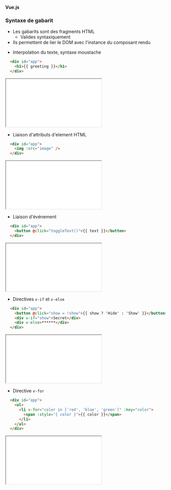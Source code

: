 #### Vue.js
### Syntaxe de gabarit

<div class="r-stack">

<div class="fragment fade-out" data-fragment-index="1">

* Les gabarits sont des fragments HTML
  * Valides syntaxiquement
* Ils permettent de lier le DOM avec l'instance du composant rendu

</div>

<div class="fragment fade-in-then-out" data-fragment-index="1">

* Interpolation du texte, syntaxe moustache

```html
  <div id="app">
    <h1>{{ greeting }}</h1>
  </div>
```

<div>
    <iframe style="min-height: 25px; min-width: 100px" src="code/vue-moustache/index.html"></iframe>
</div>


</div>

<div class="fragment fade-in-then-out">

* Liaison d'attributs d'element HTML 

```html
  <div id="app">
    <img :src="image" />
  </div>
```

<div>
    <iframe style="min-height: 25px; min-width: 100px" src="code/vue-attribute-binding/index.html"></iframe>
</div>


</div>

<div class="fragment fade-in-then-out">

* Liaison d'événement

```html
  <div id="app">
    <button @click="toggleText()">{{ text }}</button>
  </div>
```

<div>
    <iframe style="min-height: 25px; min-width: 100px" src="code/vue-event-binding/index.html"></iframe>
</div>


</div>

<div class="fragment fade-in-then-out">

* Directives `v-if` et `v-else`

```html
  <div id="app">
    <button @click="show = !show">{{ show ? 'Hide' : 'Show' }}</button>
    <div v-if="show">Secret</div>
    <div v-else>******</div>
  </div>
```

<div>
    <iframe style="min-height: 25px; min-width: 100px" src="code/vue-if-else/index.html"></iframe>
</div>


</div>


<div class="fragment fade-in">

* Directive `v-for`

```html
  <div id="app">
    <ul>
      <li v-for="color in ['red', 'blue', 'green']" :key="color">
        <span :style="{ color }">{{ color }}</span>
      </li>
    </ul>
  </div>
```

<div>
    <iframe style="min-height: 25px; min-width: 100px" src="code/vue-for/index.html"></iframe>
</div>


</div>



</div>

